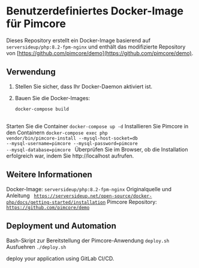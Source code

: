 # Benutzerdefiniertes Docker-Image für Pimcore

Dieses Repository erstellt ein Docker-Image basierend auf `serversideup/php:8.2-fpm-nginx` und enthält das modifizierte Repository von [https://github.com/pimcore/demo](https://github.com/pimcore/demo).

## Verwendung

1. Stellen Sie sicher, dass Ihr Docker-Daemon aktiviert ist.

2. Bauen Sie die Docker-Images:
   ```bash
   docker-compose build

##
Starten Sie die Container <code>docker-compose up -d</code>
Installieren Sie Pimcore in den Containern <code>docker-compose exec php vendor/bin/pimcore-install --mysql-host-socket=db --mysql-username=pimcore --mysql-password=pimcore --mysql-database=pimcore
</code>
Überprüfen Sie im Browser, ob die Installation erfolgreich war, indem Sie </link>http://localhost</link> aufrufen.

## Weitere Informationen

Docker-Image: <code>serversideup/php:8.2-fpm-nginx</code>
Originalquelle und Anleitung <code> https://serversideup.net/open-source/docker-php/docs/getting-started/installation</code>
Pimcore Repository:<code> https://github.com/pimcore/demo</code>

## Deployment und Automation 

Bash-Skript zur Bereitstellung der Pimcore-Anwendung <code>deploy.sh</code>
Ausfuehren <code>./deploy.sh</code>

deploy your application using GitLab CI/CD.



